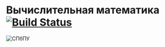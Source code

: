 # Вычислительная математика [![Build Status](https://travis-ci.com/vaddya/computational-math.svg?token=pjDpbjDkzyYVhqcfMzbZ&branch=master)](https://travis-ci.com/vaddya/computational-math)

![СПбПУ](http://www.spbstu.ru/university/organizational-documents/corporate-identity/identity-files/logo_main.png)
